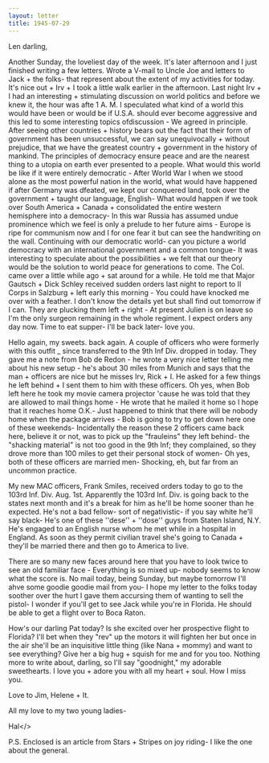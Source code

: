 ```yaml
---
layout: letter
title: 1945-07-29
---
```

<persName>Len</persName> darling,

Another Sunday, the loveliest day of the week. It's later afternoon and I just finished writing a few letters. Wrote a V-mail to Uncle Joe and letters to Jack + the folks- that represent about the extent of my activities for today. It's nice out + Irv + I took a little walk earlier in the afternoon.
Last night <name>Irv</name> + I had an interesting + stimulating discussion on world politics and before we knew it, the hour was afte 1 A. M. I speculated what kind of a world this would have been or would be if U.S.A. should ever become aggressive and this led to some interesting topics ofdiscussion - We agreed in principle. After seeing other countries + history bears out the fact that their form of government has been unsuccessful, we can say unequivocally + without prejudice, that we have the greatest country + government in the history of mankind. The principles of democracy ensure peace and are the nearest thing to a utopia on earth ever presented to a people. What would this world be like if it were entirely democratic - After World War I when we stood alone as the most powerful nation in the world, what would have happened if after Germany was dfeated, we kept our conquered land, took over the government + taught our language, English- What would happen if we took over South America + Canada + consolidated the entire western hemisphere into a democracy- In this war Russia has assumed undue prominence which we feel is only a prelude to her future aims - Europe is ripe for communism now and I for one fear it but can see the handwriting on the wall. Continuing with our democratic world- can you picture a world democracy with an international government and a common tongue- It was interesting to speculate about the possibilities + we felt that our theory would be the solution to world peace for generations to come.
The Col. came over a little while ago + sat around for a while. He told me that Major Gautsch + Dick Schley received sudden orders last night to report to II Corps in Salzburg + left early this morning - You could have knocked me over with a feather. I don't know the details yet but shall find out tomorrow if I  can. They are plucking them left + right - At present Julien is on leave so I'm the only surgeon remaining in the whole regiment. I expect orders any day now. Time to eat supper- I'll be back later- love you.

Hello again, my sweets. back again. A couple of officers who were formerly with this outfit _ since transferred to the 9th Inf Div. dropped in today. They gave me a note from Bob de Redon - he wrote a very nice letter telling me about his new setup - he's about 30 miles from Munich and says that the man + officers are nice but he misses Irv, Rick + I. He asked for a few things he left behind + I sent them to him with these officers. Oh yes, when Bob left here he took my movie camera projector 'cause he was told that they are allowed to mail things home - He wrote that he mailed it home so I hope that it reaches home O.K.- Just happened to think that there will be nobody home when the package arrives - Bob is going to try to get down here one of these weekends- Incidentally the reason these 2 officers came back here, believe it or not, was to pick up the "frauleins" they left behind- the "shacking material" is not too good in the 9th Inf; they complained, so they drove more than 100 miles to get their personal stock of women- Oh yes, both of these officers are married men- Shocking, eh, but far from an uncommon practice.

My new MAC officers, Frank Smiles, received orders today to go to the 103rd Inf. Div. Aug. 1st. Apparently the 103rd Inf. Div. is going  back to the states next month and it's a break for him as he'll be home sooner than he expected. He's not a bad fellow- sort of negativistic- if you say white he'll say black- He's one of these ''dese'' + ''dose'' guys from Staten Island, N.Y. He's engaged to an English nurse whom he met while in a hospital in England. As soon as they permit civilian travel she's going to Canada + they'll be married there and then go to America to live.<pb>

There are so many new faces around here that you have to look twice to see an old familiar face - Everything is so mixed up- nobody seems to know what the score is.
No mail today, being Sunday, but maybe tomorrow I'll ahve some goodie goodie mail from you- I hope my letter to the folks today soother over the hurt I gave them accursing them of wanting to sell the pistol- I wonder if you'll get to see Jack while you're in Florida. He should be able to get a flight over to Boca Raton.

How's our darling Pat today? Is she excited over her prospective flight to Florida? I'll bet when they "rev" up the motors it will fighten her but once in the air she'll be an inquisitive little thing (like Nana + mommy) and want to see everything? Give her a big hug + squish for me and for you too.
Nothing more to write about, darling, so I'll say "goodnight," my adorable sweethearts. I love you + adore you with all my heart + soul. How I miss you.

<closing>Love to Jim, Helene + It.

All my love to my two young ladies- </closing>

<signed>Hal</>

P.S. Enclosed is an article from Stars + Stripes on joy riding- I like the one about the general.